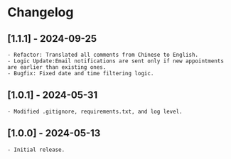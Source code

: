 # Changelog

## [1.1.1] - 2024-09-25

    - Refactor: Translated all comments from Chinese to English.
    - Logic Update:Email notifications are sent only if new appointments are earlier than existing ones.
    - Bugfix: Fixed date and time filtering logic.

## [1.0.1] - 2024-05-31

    - Modified .gitignore, requirements.txt, and log level.

## [1.0.0] - 2024-05-13

    - Initial release.

